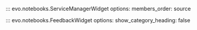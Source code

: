 ::: evo.notebooks.ServiceManagerWidget
    options:
        members_order: source

::: evo.notebooks.FeedbackWidget
    options:
        show_category_heading: false
